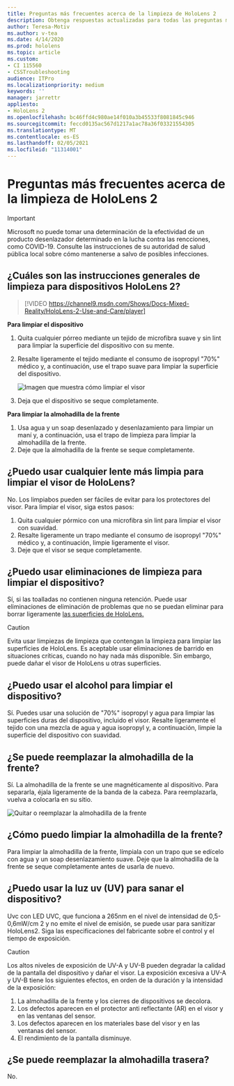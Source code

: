 ```yaml
---
title: Preguntas más frecuentes acerca de la limpieza de HoloLens 2
description: Obtenga respuestas actualizadas para todas las preguntas más frecuentes para limpiar y mantener su dispositivo HoloLens 2.
author: Teresa-Motiv
ms.author: v-tea
ms.date: 4/14/2020
ms.prod: hololens
ms.topic: article
ms.custom:
- CI 115560
- CSSTroubleshooting
audience: ITPro
ms.localizationpriority: medium
keywords: ''
manager: jarrettr
appliesto:
- HoloLens 2
ms.openlocfilehash: bc46ffd4c980ae14f010a3b45533f8081845c946
ms.sourcegitcommit: feccd0135ac567d1217a1ac78a36f03321554305
ms.translationtype: MT
ms.contentlocale: es-ES
ms.lasthandoff: 02/05/2021
ms.locfileid: "11314001"
---
```

# Preguntas más frecuentes acerca de la limpieza de HoloLens 2

> [!IMPORTANT]  
> Microsoft no puede tomar una determinación de la efectividad de un producto desenlazador determinado en la lucha contra las rencciones, como COVID-19. Consulte las instrucciones de su autoridad de salud pública local sobre cómo mantenerse a salvo de posibles infecciones.  

## ¿Cuáles son las instrucciones generales de limpieza para dispositivos HoloLens 2?

> [!VIDEO https://channel9.msdn.com/Shows/Docs-Mixed-Reality/HoloLens-2-Use-and-Care/player]

<!-- <iframe src="https://channel9.msdn.com/Shows/Docs-Mixed-Reality/HoloLens-2-Use-and-Care/player" width="960" height="540" allowFullScreen frameBorder="0" title="HoloLens 2 Use and Care - Microsoft Channel 9 Video"></iframe> -->

**Para limpiar el dispositivo**

1. Quita cualquier pórreo mediante un tejido de microfibra suave y sin lint para limpiar la superficie del dispositivo con su mente.
1. Resalte ligeramente el tejido mediante el consumo de isopropyl "70%" médico y, a continuación, use el trapo suave para limpiar la superficie del dispositivo.

   ![Imagen que muestra cómo limpiar el visor](images/hololens-cleaning-visor.png)

1. Deja que el dispositivo se seque completamente.

**Para limpiar la almohadilla de la frente**

1. Usa agua y un soap desenlazado y desenlazamiento para limpiar un maní y, a continuación, usa el trapo de limpieza para limpiar la almohadilla de la frente.
1. Deje que la almohadilla de la frente se seque completamente.

## ¿Puedo usar cualquier lente más limpia para limpiar el visor de HoloLens?

No. Los limpiabos pueden ser fáciles de evitar para los protectores del visor. Para limpiar el visor, siga estos pasos:  

1. Quita cualquier pórmico con una microfibra sin lint para limpiar el visor con suavidad.
1. Resalte ligeramente un trapo mediante el consumo de isopropyl "70%" médico y, a continuación, limpie ligeramente el visor.
1. Deje que el visor se seque completamente.

## ¿Puedo usar eliminaciones de limpieza para limpiar el dispositivo?

Sí, si las toalladas no contienen ninguna retención. Puede usar eliminaciones de eliminación de problemas que no se puedan eliminar para borrar ligeramente [las superficies de HoloLens.](#what-are-the-general-cleaning-instructions-for-hololens-2-devices)  

> [!CAUTION]  
> Evita usar limpiezas de limpieza que contengan la limpieza para limpiar las superficies de HoloLens. Es aceptable usar eliminaciones de barrido en situaciones críticas, cuando no hay nada más disponible. Sin embargo, puede dañar el visor de HoloLens u otras superficies.

## ¿Puedo usar el alcohol para limpiar el dispositivo?

Sí. Puedes usar una solución de "70%" isopropyl y agua para limpiar las superficies duras del dispositivo, incluido el visor. Resalte ligeramente el tejido con una mezcla de agua y agua isopropyl y, a continuación, limpie la superficie del dispositivo con suavidad.

## ¿Se puede reemplazar la almohadilla de la frente?

Sí. La almohadilla de la frente se une magnéticamente al dispositivo. Para separarla, éjala ligeramente de la banda de la cabeza. Para reemplazarla, vuelva a colocarla en su sitio.

![Quitar o reemplazar la almohadilla de la frente](images/hololens2-remove-browpad.png)

## ¿Cómo puedo limpiar la almohadilla de la frente?

Para limpiar la almohadilla de la frente, límpiala con un trapo que se edícelo con agua y un soap desenlazamiento suave. Deje que la almohadilla de la frente se seque completamente antes de usarla de nuevo.

## ¿Puedo usar la luz uv (UV) para sanar el dispositivo?

Uvc con LED UVC, que funciona a 265nm en el nivel de intensidad de 0,5-0,6mW/cm 2 y no emite el nivel de emisión, se puede usar para <sup> </sup> sanitizar HoloLens2. Siga las especificaciones del fabricante sobre el control y el tiempo de exposición.

> [!CAUTION]  
> Los altos niveles de exposición de UV-A y UV-B pueden degradar la calidad de la pantalla del dispositivo y dañar el visor. La exposición excesiva a UV-A y UV-B tiene los siguientes efectos, en orden de la duración y la intensidad de la exposición:
>  
> 1. La almohadilla de la frente y los cierres de dispositivos se decolora.
> 1. Los defectos aparecen en el protector anti reflectante (AR) en el visor y en las ventanas del sensor.
> 1. Los defectos aparecen en los materiales base del visor y en las ventanas del sensor.
> 1. El rendimiento de la pantalla disminuye.

## ¿Se puede reemplazar la almohadilla trasera?

No.
